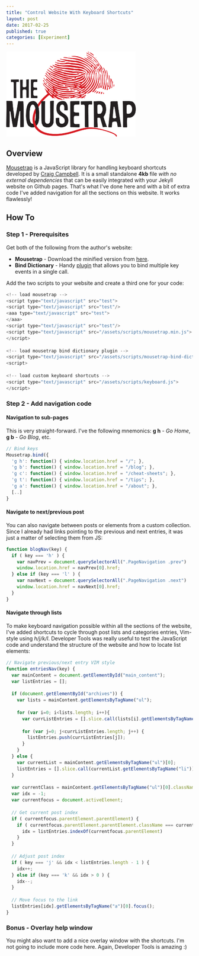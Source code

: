 ```yaml
---
title: "Control Website With Keyboard Shortcuts"
layout: post
date: 2017-02-25
published: true
categories: [Experiment]
---
```


![Logo](/assets/images/mousetrap.png	)

## Overview

[Mousetrap](https://craig.is/killing/mice) is a JavaScript library for handling keyboard shortcuts developed by [Craig Campbell](https://craig.is). It is a small standalone **4kb** file *with no external dependencies* that can be easily integrated with your Jekyll website on Github pages. That's what I've done here and with a bit of extra code I've added navigation for all the sections on this website. It works flawlessly!

## How To

### Step 1 - Prerequisites

Get both of the following from the author's website:

* **Mousetrap** - Download the minified version from [here](https://craig.global.ssl.fastly.net/js/mousetrap/mousetrap.min.js?a4098).
* **Bind Dictionary** - Handy [plugin](https:/github.com/ccampbell/mousetrap/tree/master/plugins/bind-dictionary) that allows you to bind multiple key events in a single call.

Add the two scripts to your website and create a third one for your code:

```js
<!-- load mousetrap -->
<script type="text/javascript" src="test">
<script type="text/javascript" src="test"/>
<aaa type="text/javascript" src="test">
</aaa>
<script type="text/javascript" src="test"/>
<script type="text/javascript" src="/assets/scripts/mousetrap.min.js">
</script>

<!-- load mousetrap bind dictionary plugin -->
<script type="text/javascript" src="/assets/scripts/mousetrap-bind-dictionary.min.js">
<script> 

<!-- load custom keyboard shortcuts -->
<script type="text/javascript" src="/assets/scripts/keyboard.js"> 
</script>
```

### Step 2 - Add navigation code

#### Navigation to sub-pages

This is very straight-forward. I've the following mnemonics: **g h** - *Go Home*, **g b** - *Go Blog*, etc.

```javascript
// Bind keys
Mousetrap.bind({
  'g h': function() { window.location.href = "/"; },
  'g b': function() { window.location.href = "/blog"; },
  'g c': function() { window.location.href = "/cheat-sheets"; },
  'g t': function() { window.location.href = "/tips"; },
  'g a': function() { window.location.href = "/about"; },
  [..]
}
```

#### Navigate to next/previous post

You can also navigate between posts or elements from a custom collection. Since I already had links pointing to the previous and next entries, it was just a matter of selecting them from JS:

```javascript
function blogNav(key) {
  if ( key === 'h' ) {
    var navPrev = document.querySelectorAll(".PageNavigation .prev")
    window.location.href = navPrev[0].href;
  } else if (key === 'l' ) {
    var navNext = document.querySelectorAll(".PageNavigation .next")
    window.location.href = navNext[0].href;
  }
}
```

#### Navigate through lists

To make keyboard navigation possible within all the sections of the website, I've added shortcuts to cycle through post lists and categories entries, Vim-style using *h/j/k/l*. Developer Tools was really useful to test the JavaScript code and understand the structure of the website and how to locate list elements:

```javascript
// Navigate previous/next entry VIM style
function entriesNav(key) {
  var mainContent = document.getElementById("main_content");
  var listEntries = [];
  
  if (document.getElementById("archives")) {
    var lists = mainContent.getElementsByTagName("ul");
    
    for (var i=0; i<lists.length; i++){
      var currListEntries = [].slice.call(lists[i].getElementsByTagName("li")); 

      for (var j=0; j<currListEntries.length; j++) {
        listEntries.push(currListEntries[j]);
      }
    }
  } else {
    var currentList = mainContent.getElementsByTagName("ul")[0];
    listEntries = [].slice.call(currentList.getElementsByTagName("li"));
  }

  var currentClass = mainContent.getElementsByTagName("ul")[0].className;
  var idx = -1;
  var currentfocus = document.activeElement; 

  // Get current post index
  if ( currentfocus.parentElement.parentElement) {
    if ( currentfocus.parentElement.parentElement.className === currentClass ) {
      idx = listEntries.indexOf(currentfocus.parentElement)
    }
  }

  // Adjust post index
  if ( key === 'j' && idx < listEntries.length - 1 ) {
    idx++;
  } else if (key === 'k' && idx > 0 ) {
    idx--;
  }

  // Move focus to the link
  listEntries[idx].getElementsByTagName("a")[0].focus();
}
```


### Bonus - Overlay help window

You might also want to add a nice overlay window with the shortcuts. I'm not going to include more code here. Again, Developer Tools is amazing :)
